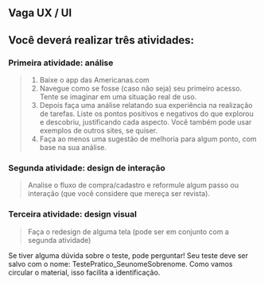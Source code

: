 ## Vaga UX / UI

## Você deverá realizar três atividades:
### Primeira atividade: análise
> 1. Baixe o app das Americanas.com
> 2. Navegue como se fosse (caso não seja) seu primeiro acesso. Tente se imaginar em uma situação real de uso.
> 3. Depois faça uma análise relatando sua experiência na realização de tarefas. Liste os pontos positivos e negativos do que explorou e descobriu, justificando cada aspecto. Você também pode usar exemplos de outros sites, se quiser.
> 4. Faça ao menos uma sugestão de melhoria para algum ponto, com base na sua análise.

### Segunda atividade: design de interação
> Analise o fluxo de compra/cadastro e reformule algum passo ou interação (que você considere que mereça ser revista).

### Terceira atividade: design visual
> Faça o redesign de alguma tela (pode ser em conjunto com a segunda atividade)

Se tiver alguma dúvida sobre o teste, pode perguntar!
Seu teste deve ser salvo com o nome: TestePratico_SeunomeSobrenome. Como vamos circular o material, isso facilita a identificação.
